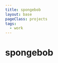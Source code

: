 ```yaml
---
title: spongebob
layout: base
pageClass: projects
tags:
  - work
--- 
```

<div id="container">
    <h1>spongebob</h1>
    <div id= "spongebob"></div>
</div>
<script src="../p5.min.js"></script>
<script src="/js/spongebob.js"></script>